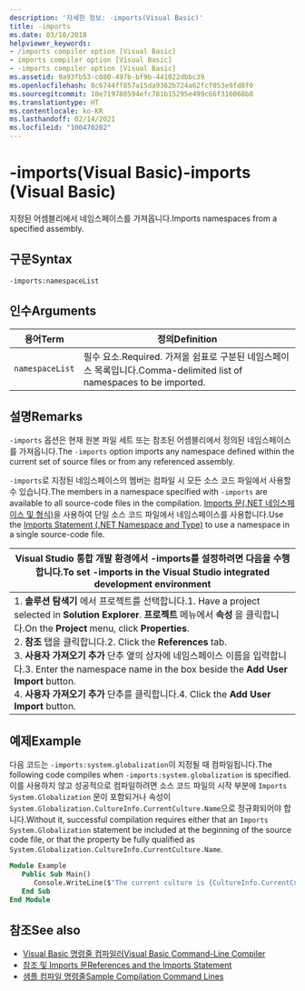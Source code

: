 ```yaml
---
description: '자세한 정보: -imports(Visual Basic)'
title: -imports
ms.date: 03/10/2018
helpviewer_keywords:
- /imports compiler option [Visual Basic]
- imports compiler option [Visual Basic]
- -imports compiler option [Visual Basic]
ms.assetid: 9a93fb53-c080-497b-bf9b-441022dbbc39
ms.openlocfilehash: 8c6744ff857a15da9362b724a62fcf053e9fd8f0
ms.sourcegitcommit: 10e719780594efc781b15295e499c66f316068b8
ms.translationtype: HT
ms.contentlocale: ko-KR
ms.lasthandoff: 02/14/2021
ms.locfileid: "100470202"
---
```

# <a name="-imports-visual-basic"></a><span data-ttu-id="6e38d-103">-imports(Visual Basic)</span><span class="sxs-lookup"><span data-stu-id="6e38d-103">-imports (Visual Basic)</span></span>

<span data-ttu-id="6e38d-104">지정된 어셈블리에서 네임스페이스를 가져옵니다.</span><span class="sxs-lookup"><span data-stu-id="6e38d-104">Imports namespaces from a specified assembly.</span></span>  
  
## <a name="syntax"></a><span data-ttu-id="6e38d-105">구문</span><span class="sxs-lookup"><span data-stu-id="6e38d-105">Syntax</span></span>  
  
```console  
-imports:namespaceList  
```  
  
## <a name="arguments"></a><span data-ttu-id="6e38d-106">인수</span><span class="sxs-lookup"><span data-stu-id="6e38d-106">Arguments</span></span>  
  
|<span data-ttu-id="6e38d-107">용어</span><span class="sxs-lookup"><span data-stu-id="6e38d-107">Term</span></span>|<span data-ttu-id="6e38d-108">정의</span><span class="sxs-lookup"><span data-stu-id="6e38d-108">Definition</span></span>|  
|---|---|  
|`namespaceList`|<span data-ttu-id="6e38d-109">필수 요소.</span><span class="sxs-lookup"><span data-stu-id="6e38d-109">Required.</span></span> <span data-ttu-id="6e38d-110">가져올 쉼표로 구분된 네임스페이스 목록입니다.</span><span class="sxs-lookup"><span data-stu-id="6e38d-110">Comma-delimited list of namespaces to be imported.</span></span>|  
  
## <a name="remarks"></a><span data-ttu-id="6e38d-111">설명</span><span class="sxs-lookup"><span data-stu-id="6e38d-111">Remarks</span></span>  

 <span data-ttu-id="6e38d-112">`-imports` 옵션은 현재 원본 파일 세트 또는 참조된 어셈블리에서 정의된 네임스페이스를 가져옵니다.</span><span class="sxs-lookup"><span data-stu-id="6e38d-112">The `-imports` option imports any namespace defined within the current set of source files or from any referenced assembly.</span></span>  
  
 <span data-ttu-id="6e38d-113">`-imports`로 지정된 네임스페이스의 멤버는 컴파일 시 모든 소스 코드 파일에서 사용할 수 있습니다.</span><span class="sxs-lookup"><span data-stu-id="6e38d-113">The members in a namespace specified with `-imports` are available to all source-code files in the compilation.</span></span> <span data-ttu-id="6e38d-114">[Imports 문(.NET 네임스페이스 및 형식)](../../language-reference/statements/imports-statement-net-namespace-and-type.md)을 사용하여 단일 소스 코드 파일에서 네임스페이스를 사용합니다.</span><span class="sxs-lookup"><span data-stu-id="6e38d-114">Use the [Imports Statement (.NET Namespace and Type)](../../language-reference/statements/imports-statement-net-namespace-and-type.md) to use a namespace in a single source-code file.</span></span>  
  
|<span data-ttu-id="6e38d-115">Visual Studio 통합 개발 환경에서 -imports를 설정하려면 다음을 수행합니다.</span><span class="sxs-lookup"><span data-stu-id="6e38d-115">To set -imports in the Visual Studio integrated development environment</span></span>|  
|---|  
|<span data-ttu-id="6e38d-116">1.  **솔루션 탐색기** 에서 프로젝트를 선택합니다.</span><span class="sxs-lookup"><span data-stu-id="6e38d-116">1.  Have a project selected in **Solution Explorer**.</span></span> <span data-ttu-id="6e38d-117">**프로젝트** 메뉴에서 **속성** 을 클릭합니다.</span><span class="sxs-lookup"><span data-stu-id="6e38d-117">On the **Project** menu, click **Properties**.</span></span> <br /><span data-ttu-id="6e38d-118">2.  **참조** 탭을 클릭합니다.</span><span class="sxs-lookup"><span data-stu-id="6e38d-118">2.  Click the **References** tab.</span></span><br /><span data-ttu-id="6e38d-119">3.  **사용자 가져오기 추가** 단추 옆의 상자에 네임스페이스 이름을 입력합니다.</span><span class="sxs-lookup"><span data-stu-id="6e38d-119">3.  Enter the namespace name in the box beside the **Add User Import** button.</span></span><br /><span data-ttu-id="6e38d-120">4.  **사용자 가져오기 추가** 단추를 클릭합니다.</span><span class="sxs-lookup"><span data-stu-id="6e38d-120">4.  Click the **Add User Import** button.</span></span>|  
  
## <a name="example"></a><span data-ttu-id="6e38d-121">예제</span><span class="sxs-lookup"><span data-stu-id="6e38d-121">Example</span></span>  

 <span data-ttu-id="6e38d-122">다음 코드는 `-imports:system.globalization`이 지정될 때 컴파일됩니다.</span><span class="sxs-lookup"><span data-stu-id="6e38d-122">The following code compiles when `-imports:system.globalization` is specified.</span></span> <span data-ttu-id="6e38d-123">이를 사용하지 않고 성공적으로 컴파일하려면 소스 코드 파일의 시작 부분에 `Imports System.Globalization` 문이 포함되거나 속성이 `System.Globalization.CultureInfo.CurrentCulture.Name`으로 정규화되어야 합니다.</span><span class="sxs-lookup"><span data-stu-id="6e38d-123">Without it, successful compilation requires either that an `Imports System.Globalization` statement be included at the beginning of the source code file, or that the property be fully qualified as `System.Globalization.CultureInfo.CurrentCulture.Name`.</span></span>

```vb
Module Example
   Public Sub Main()
      Console.WriteLine($"The current culture is {CultureInfo.CurrentCulture.Name}")
   End Sub
End Module
```

## <a name="see-also"></a><span data-ttu-id="6e38d-124">참조</span><span class="sxs-lookup"><span data-stu-id="6e38d-124">See also</span></span>

- [<span data-ttu-id="6e38d-125">Visual Basic 명령줄 컴파일러</span><span class="sxs-lookup"><span data-stu-id="6e38d-125">Visual Basic Command-Line Compiler</span></span>](index.md)
- [<span data-ttu-id="6e38d-126">참조 및 Imports 문</span><span class="sxs-lookup"><span data-stu-id="6e38d-126">References and the Imports Statement</span></span>](../../programming-guide/program-structure/references-and-the-imports-statement.md)
- [<span data-ttu-id="6e38d-127">샘플 컴파일 명령줄</span><span class="sxs-lookup"><span data-stu-id="6e38d-127">Sample Compilation Command Lines</span></span>](sample-compilation-command-lines.md)
